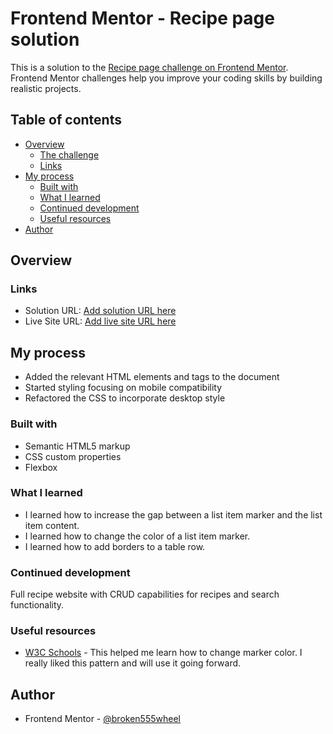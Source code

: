 # Frontend Mentor - Recipe page solution

This is a solution to the [Recipe page challenge on Frontend Mentor](https://www.frontendmentor.io/challenges/recipe-page-KiTsR8QQKm). Frontend Mentor challenges help you improve your coding skills by building realistic projects. 

## Table of contents

- [Overview](#overview)
  - [The challenge](#the-challenge)
  - [Links](#links)
- [My process](#my-process)
  - [Built with](#built-with)
  - [What I learned](#what-i-learned)
  - [Continued development](#continued-development)
  - [Useful resources](#useful-resources)
- [Author](#author)


## Overview

### Links

- Solution URL: [Add solution URL here](https://github.com/broken555wheel/front-end-mentor-recipe-page)
- Live Site URL: [Add live site URL here](https://your-live-site-url.com)

## My process
- Added the relevant HTML elements and tags to the document
- Started styling focusing on mobile compatibility
- Refactored the CSS to incorporate desktop style

### Built with

- Semantic HTML5 markup
- CSS custom properties
- Flexbox


### What I learned

- I learned how to increase the gap between a list item marker and the list item content.
- I learned how to change the color of a list item marker.
- I learned how to add borders to a table row.


### Continued development

Full recipe website with CRUD capabilities for recipes and search functionality.

### Useful resources

- [W3C Schools](https://www.w3schools.com/howto/howto_css_bullet_color.asp) - This helped me learn how to change marker color. I really liked this pattern and will use it going forward.


## Author

- Frontend Mentor - [@broken555wheel](https://www.frontendmentor.io/profile/broken555wheel)

